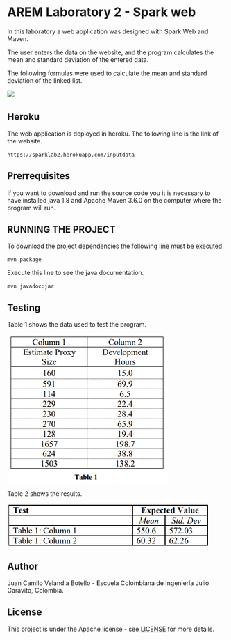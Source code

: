 # AREM Laboratory 2 - Spark web

In this laboratory a web application was designed with Spark Web and Maven.

The user enters the data on the website, and the program calculates the mean and standard deviation of the entered data.

The following formulas were used to calculate the mean and standard deviation of the linked list.

![](https://github.com/jcamilovelandiab/TareaMVNGIT/blob/master/images/formulas.PNG)

## Heroku

The web application is deployed in heroku. The following line is the link of the website.
```
https://sparklab2.herokuapp.com/inputdata
```

## Prerrequisites

If you want to download and run the source code you it is necessary to have installed java 1.8 and Apache Maven 3.6.0  on the computer where the program will run.

## RUNNING THE PROJECT

To download the project dependencies the following line must be executed.
```
mvn package
```

Execute this line to see the java documentation.
```
mvn javadoc:jar
```
## Testing

Table 1 shows the data used to test the program.

![](https://github.com/jcamilovelandiab/labHerokuAREM/blob/master/images/testingData.PNG)

Table 2 shows the results.

![](https://github.com/jcamilovelandiab/labHerokuAREM/blob/master/images/testingResults.PNG)

## Author

Juan Camilo Velandia Botello - Escuela Colombiana de Ingeniería Julio Garavito, Colombia.

## License

This project is under the Apache license - see [LICENSE](LICENSE.md) for more details.
